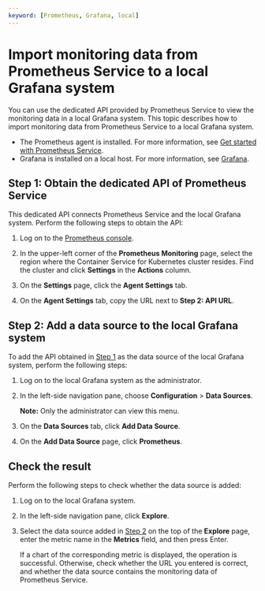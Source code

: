 ```yaml
---
keyword: [Prometheus, Grafana, local]
---
```


# Import monitoring data from Prometheus Service to a local Grafana system

You can use the dedicated API provided by Prometheus Service to view the monitoring data in a local Grafana system. This topic describes how to import monitoring data from Prometheus Service to a local Grafana system.

-   The Prometheus agent is installed. For more information, see [Get started with Prometheus Service]().
-   Grafana is installed on a local host. For more information, see [Grafana](https://grafana.com/docs/grafana/latest/getting-started/what-is-grafana/).

## Step 1: Obtain the dedicated API of Prometheus Service

This dedicated API connects Prometheus Service and the local Grafana system. Perform the following steps to obtain the API:

1.  Log on to the [Prometheus console](https://prometheus.console.aliyun.com/#/home).

2.  In the upper-left corner of the **Prometheus Monitoring** page, select the region where the Container Service for Kubernetes cluster resides. Find the cluster and click **Settings** in the **Actions** column.

3.  On the **Settings** page, click the **Agent Settings** tab.

4.  On the **Agent Settings** tab, copy the URL next to **Step 2: API URL**.


## Step 2: Add a data source to the local Grafana system

To add the API obtained in [Step 1](#section_1i3_18o_66s) as the data source of the local Grafana system, perform the following steps:

1.  Log on to the local Grafana system as the administrator.

2.  In the left-side navigation pane, choose **Configuration** \> **Data Sources**.

    **Note:** Only the administrator can view this menu.

3.  On the **Data Sources** tab, click **Add Data Source**.

4.  On the **Add Data Source** page, click **Prometheus**.


## Check the result

Perform the following steps to check whether the data source is added:

1.  Log on to the local Grafana system.

2.  In the left-side navigation pane, click **Explore**.

3.  Select the data source added in [Step 2](#section_c98_ybh_a8a) on the top of the **Explore** page, enter the metric name in the **Metrics** field, and then press Enter.

    If a chart of the corresponding metric is displayed, the operation is successful. Otherwise, check whether the URL you entered is correct, and whether the data source contains the monitoring data of Prometheus Service.


